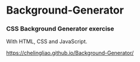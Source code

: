 # Background-Generator

### CSS Background Generator exercise
With HTML, CSS and JavaScript.

https://chelingliao.github.io/Background-Generator/
